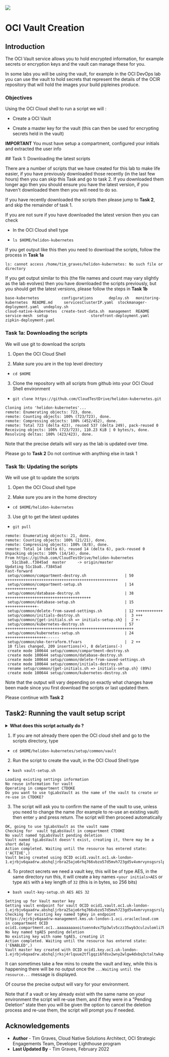 ![](../../../common/images/customer.logo2.png)

# OCI Vault Creation

## Introduction

The OCI Vault service allows you to hold encrypted information, for example secrets or encryption keys and the vault can manage these for you.

In some labs you will be using the vault, for example in the OCI DevOps lab you can use the vault to hold secrets that represent the details of the OCIR repository that will hold the images your build pipleines produce.

### Objectives

Using the OCI Cloud shell to run a script we will :

  - Create a OCI Vault
  
  - Create a master key for the vault (this can then be used for encrypting secrets held in the vault)

**IMPORTANT** You must have setup a compartment, configured your initials and extracted the user info

## Task 1: Downloading the latest scripts

There are a number of scripts that we have created for this lab to make life easier, if you have previously downloaded those recently (in the last few hours) then you can skip this Task and go to task 2. If you downloaded them longer ago then you should ensure you have the latest version, if you haven't downloaded them then you will need to do so.

If you have recently downloaded the scripts then please jump to **Task 2**, and skip the remainder of task 1.

If you are not sure if you have downloaded the latest version then you can check

  - In the OCI Cloud shell type 
  
  - `ls $HOME/helidon-kubernetes`

If you get output like this then you need to download the scripts, follow the process in **Task 1a**

```
ls: cannot access /home/tim_graves/helidon-kubernetes: No such file or directory
```

If you get output similar to this (the file names and count may vary slightly as the lab evolves) then you have downloaded the scripts previously, but you should get the latest versions, please follow the steps in **Task 1b**

```
base-kubernetes          configurations       deploy.sh   monitoring-kubernetes  README.md     servicesClusterIP.yaml  stockmanager-deployment.yaml  undeploy.sh
cloud-native-kubernetes  create-test-data.sh  management  README                 service-mesh  setup                   storefront-deployment.yaml    zipkin-deployment.yaml
```

### Task 1a: Downloading the scripts

We will use git to download the scripts

  1. Open the OCI Cloud Shell

  2. Make sure you are in the top level directory
  
  - `cd $HOME`
  
  3. Clone the repository with all scripts from github into your OCI Cloud Shell environment
  
  - `git clone https://github.com/CloudTestDrive/helidon-kubernetes.git`
  
  ```
  Cloning into 'helidon-kubernetes'...
remote: Enumerating objects: 723, done.
remote: Counting objects: 100% (723/723), done.
remote: Compressing objects: 100% (452/452), done.
remote: Total 723 (delta 423), reused 537 (delta 249), pack-reused 0
Receiving objects: 100% (723/723), 110.23 KiB | 0 bytes/s, done.
Resolving deltas: 100% (423/423), done.
```

Note that the precise details will vary as the lab is updated over time.

Please go to **Task 2** Do not continue with anything else in task 1

### Task 1b: Updating the scripts

We will use git to update the scripts

  1. Open the OCI Cloud shell type
  
  2. Make sure you are in the home directory
  
  - `cd $HOME/helidon-kubernetes`
  
  3. Use git to get the latest updates
  
  - `git pull`

```
remote: Enumerating objects: 21, done.
remote: Counting objects: 100% (21/21), done.
remote: Compressing objects: 100% (8/8), done.
remote: Total 14 (delta 6), reused 14 (delta 6), pack-reused 0
Unpacking objects: 100% (14/14), done.
From https://github.com/CloudTestDrive/helidon-kubernetes
   51c1ba8..f3845ad  master     -> origin/master
Updating 51c1ba8..f3845ad
Fast-forward
 setup/common/compartment-destroy.sh                 | 50 ++++++++++++++++++++++++++++++++++++++++++++++++++
 setup/common/compartment-setup.sh                   | 14 ++++++++++++++
 setup/common/database-destroy.sh                    | 38 ++++++++++++++++++++++++++++++++++++++
 setup/common/database-setup.sh                      | 15 ++++++++++++++-
 setup/common/delete-from-saved-settings.sh          | 12 ++++++++++++
 setup/common/initials-destroy.sh                    |  3 +++
 setup/common/{get-initials.sh => initials-setup.sh} |  2 +-
 setup/common/kubernetes-destroy.sh                  | 57 +++++++++++++++++++++++++++++++++++++++++++++++++++++++++
 setup/common/kubernetes-setup.sh                    | 24 ++++++++++++++++++------
 setup/common/oke-terraform.tfvars                   |  2 ++
 10 files changed, 209 insertions(+), 8 deletions(-)
 create mode 100644 setup/common/compartment-destroy.sh
 create mode 100644 setup/common/database-destroy.sh
 create mode 100644 setup/common/delete-from-saved-settings.sh
 create mode 100644 setup/common/initials-destroy.sh
 rename setup/common/{get-initials.sh => initials-setup.sh} (89%)
 create mode 100644 setup/common/kubernetes-destroy.sh
```

Note that the output will vary depending on exactly what changes have been made since you first download the scripts or last updated them.

Please continue with **Task 2**

## Task2: Running the vault setup script

<details><summary><b>What does this script actually do ?</b></summary>  

The script first of all checks the `$HOME/hk8sLabsSettings` file to see if you've already setup a vault and master key (or told it about a specific vault and master key to use) if so it will use that and just exit.

It then checks for the required resources to make sure that you have enough to create the vault and master key (there's no point in starting something that won't complete.)

After checking it will create a vault, and once created create a master key. The OCID's of these will be written to the `$HOME/hk8sLabsSettings` file so they can be checked and used later.

---

</details>

  1. If you are not already there open the OCI cloud shell and go to the scripts directory, type
  
  - `cd $HOME/helidon-kubernetes/setup/common/vault`
  
  2. Run the script to create the vault, in the OCI Cloud Shell type
  
  - `bash vault-setup.sh`
  
  ```
  Loading existing settings information
No reuse information for vault
Operating in compartment CTDOKE
Do you want to use tgLabsVault as the name of the vault to create or re-use in CTDOKE?
```

  3. The script will ask you to confirm the name of the vault to use, unless you need to change the name (for example to re-use an existing vault) then enter `y` and press return. The script will then proceed automatically
  
  ```
  OK, going to use tgLabsVault as the vault name
Checking for  vault tgLabsVault in compartment CTDOKE
No vault named tgLabsVault pending deletion
Vault named tgLabsVault doesn't exist, creating it, there may be a short delay
Action completed. Waiting until the resource has entered state: ('ACTIVE',)
Vault being created using OCID ocid1.vault.oc1.uk-london-1.ejrbjv6qaadrw.abshqljrbra25ajo6rhq766vbzo57d5mvh723gd5v4vmrvynsgsrslp3wrua
```

  4. To protect secrets we need a vault key, this will be of type AES, in the same directory run this, it will create a key names `<your initials>AES` or type `AES` with a key length of `32` (this is in bytes, so 256 bits)
  
  - `bash vault-key-setup.sh AES AES 32`
 
  ```
Setting up for Vault master key
Getting vault endpoint for vault OCID ocid1.vault.oc1.uk-london-1.ejrbjv6qaadrw.abshqljrbra25ajo6rhq766vbzo57d5mvh723gd5v4vmrvynsgsrslp3wrua
Checking for existing key named tgKey in endpoint https://ejrbjv6qaadrw-management.kms.uk-london-1.oci.oraclecloud.com in compartment OCID ocid1.compartment.oc1..aaaaaaaaxoituenn4vx75p3wlv5czz35wyb3culzulomli7b7wsjekmrhsvq
No key named tgAES pending deletion
No existing key with name tgAES, creating it
Action completed. Waiting until the resource has entered state: ('ENABLED',)
Vault master key created with OCID ocid1.key.oc1.uk-london-1.ejrbjv6qaadrw.abshqljrksj4rlquue2tflgqzi6fdsv2wny2wlgw4dxbq3ctaltwkq4talra
  ```
  
  It can sometimes take a few mins to create the vault and key, while this is happening there will be no output once the `...Waiting until the resource...` message is displayed.
  
  Of course the precise output will vary for your environment.
  
  Note that if a vault or key already exist with the same name on your environment the script will re-use them, and if they were in a "Pending Deletion" state then you will be given the option to cancel the deletion process and re-use them, the script will prompt you if needed. 

## Acknowledgements

* **Author** - Tim Graves, Cloud Native Solutions Architect, OCI Strategic Engagements Team, Developer Lighthouse program
* **Last Updated By** - Tim Graves, February 2022
